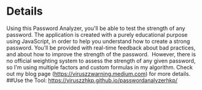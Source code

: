 # Details
Using this Password Analyzer, you'll be able to test the strength of any password. The application is created with a purely educational purpose using JavaScript, in order to help you understand how to create a strong password. You'll be provided with real-time feedback about bad practices, and about how to improve the strength of the password.  However, there is no official weighting system to assess the strength of any given password, so I'm using multiple factors and custom formulas in my algorithm. Check out my blog page (https://viruszzwarning.medium.com) for more details.
##Use the Tool:
https://viruszzhkp.github.io/passwordanalyzerhkp/

